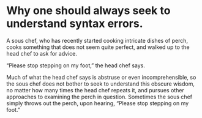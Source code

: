 # Why one should always seek to understand syntax errors.

A sous chef, who has recently started cooking intricate dishes of perch, cooks something that does not seem quite perfect, and walked up to the head chef to ask for advice.

&ldquo;Please stop stepping on my foot,&rdquo; the head chef says.

Much of what the head chef says is abstruse or even incomprehensible, so the sous chef does not bother to seek to understand this obscure wisdom, no matter how many times the head chef repeats it, and pursues other approaches to examining the perch in question. Sometimes the sous chef simply throws out the perch, upon hearing, &ldquo;Please stop stepping on my foot.&rdquo;
